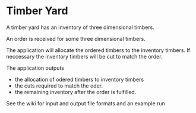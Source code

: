 # Timber Yard

A timber yard has an inventory of three dimensional timbers.

An order is received for some three dimensional timbers.

The application will allocate the ordered timbers to the inventory timbers.  If neccessary the inventory timbers will be cut to match the order.

The application outputs

 - the allocation of odered timbers to inventory timbers
 - the cuts required to match the oder.
 - the remaining inventory after the order is fulfilled.

See the wiki for input and output file formats and an example run

